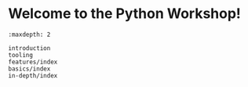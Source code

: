 # Welcome to the Python Workshop!

```{toctree}
:maxdepth: 2

introduction
tooling
features/index
basics/index
in-depth/index
```

